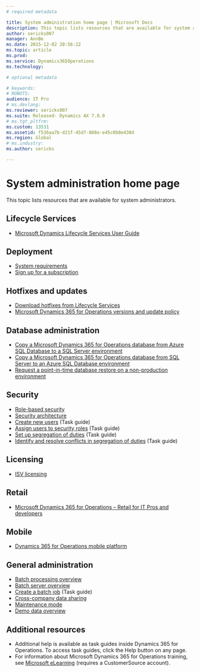 ```yaml
---
# required metadata

title: System administration home page | Microsoft Docs
description: This topic lists resources that are available for system administrators.
author: sericks007
manager: AnnBe
ms.date: 2015-12-02 20:56:22
ms.topic: article
ms.prod: 
ms.service: Dynamics365Operations
ms.technology: 

# optional metadata

# keywords: 
# ROBOTS: 
audience: IT Pro
# ms.devlang: 
ms.reviewer: sericks007
ms.suite: Released- Dynamics AX 7.0.0
# ms.tgt_pltfrm: 
ms.custom: 13531
ms.assetid: f536aa7b-d21f-45d7-888e-e45c0b0e430d
ms.region: Global
# ms.industry: 
ms.author: sericks

---
```


# System administration home page

This topic lists resources that are available for system administrators.

Lifecycle Services
------------------

-   [Microsoft Dynamics Lifecycle Services User Guide](https://docs.microsoft.com/en-us/dynamics365/operations/dev-itpro/lifecycle-services/lifecycle-services-for-microsoft-dynamics-user-guide-lcs)

## Deployment
-   [System requirements](https://docs.microsoft.com/en-us/dynamics365/operations/dev-itpro/get-started/browser-requirements)
-   [Sign up for a subscription](https://docs.microsoft.com/en-us/dynamics365/operations/dev-itpro/dev-tools/sign-up-for-a-microsoft-dynamics-rainier-preview-subscription)

## Hotfixes and updates
-   [Download hotfixes from Lifecycle Services](https://docs.microsoft.com/en-us/dynamics365/operations/dev-itpro/servicing/download-hotfixes-from-lifecycle-services)
-   [Microsoft Dynamics 365 for Operations versions and update policy](https://docs.microsoft.com/en-us/dynamics365/operations/dev-itpro/servicing/manage-microsoft-dynamics-ax-online-updates)

## Database administration
-   [Copy a Microsoft Dynamics 365 for Operations database from Azure SQL Database to a SQL Server environment](https://docs.microsoft.com/en-us/dynamics365/operations/dev-itpro/database-management/copy-an-ax-database-from-azure-sql-database-to-sql-server)
-   [Copy a Microsoft Dynamics 365 for Operations database from SQL Server to an Azure SQL Database environment](https://docs.microsoft.com/en-us/dynamics365/operations/dev-itpro/database-management/copy-a-database-from-sql-server-to-azure-sql)
-   [Request a point-in-time database restore on a non-production environment](https://docs.microsoft.com/en-us/dynamics365/operations/dev-itpro/database-management/request-a-point-in-time-restore-on-a-non-production-environment)

## Security
-   [Role-based security](https://docs.microsoft.com/en-us/dynamics365/operations/dev-itpro/system-administration/role-based-security-in-microsoft-dynamics-ax)
-   [Security architecture](https://docs.microsoft.com/en-us/dynamics365/operations/dev-itpro/system-administration/security-architecture-of-the-microsoft-dynamics-ax-application)
-   [Create new users](http://ax.help.dynamics.com/en/wiki/create-new-users/) (Task guide)
-   [Assign users to security roles](http://ax.help.dynamics.com/en/wiki/assign-users-to-security-roles/) (Task guide)
-   [Set up segregation of duties](http://ax.help.dynamics.com/en/wiki/set-up-segregation-of-duties/) (Task guide)
-   [Identify and resolve conflicts in segregation of duties](http://ax.help.dynamics.com/en/wiki/identify-and-resolve-conflicts-in-segregation-of-duties/) (Task guide)

## Licensing
-   [ISV licensing](https://docs.microsoft.com/en-us/dynamics365/operations/dev-itpro/onboarding/isv-licensing-in-dynamics-ax)

## Retail
-   [Microsoft Dynamics 365 for Operations – Retail for IT Pros and developers](https://docs.microsoft.com/en-us/dynamics365/operations/dev-itpro/retail/microsoft-dynamics-ax-retail-for-it-pros-and-developers)

## Mobile
-   [Dynamics 365 for Operations mobile platform](https://docs.microsoft.com/en-us/dynamics365/operations/dev-itpro/mobile-apps/mobile-development-handbook)

## General administration
-   [Batch processing overview](https://docs.microsoft.com/en-us/dynamics365/operations/dev-itpro/system-administration/batch-processing-overview)
-   [Batch server overview](https://docs.microsoft.com/en-us/dynamics365/operations/dev-itpro/system-administration/batch-server-overview)
-   [Create a batch job](http://ax.help.dynamics.com/en/wiki/create-a-batch-job/) (Task guide)
-   [Cross-company data sharing](https://docs.microsoft.com/en-us/dynamics365/operations/dev-itpro/system-administration/cross-company-data-sharing)
-   [Maintenance mode](https://docs.microsoft.com/en-us/dynamics365/operations/dev-itpro/system-administration/configuration-mode)
-   [Demo data overview](https://docs.microsoft.com/en-us/dynamics365/operations/dev-itpro/get-started/demodata-in-microsoft-dynamics-ax7)

## Additional resources
-   Additional help is available as task guides inside Dynamics 365 for Operations. To access task guides, click the Help button on any page.
-   For information about Microsoft Dynamics 365 for Operations training, see [Microsoft eLearning](https://mbspartner.microsoft.com/AX/LearningPlans) (requires a CustomerSource account).


